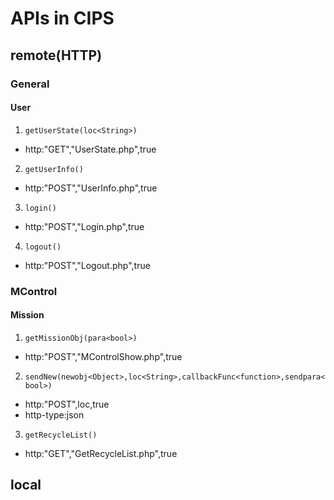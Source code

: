 APIs in CIPS
=================

remote(HTTP)
-----------------

### General

#### User
1. `getUserState(loc<String>)`
- http:"GET","UserState.php",true
2. `getUserInfo()`
- http:"POST","UserInfo.php",true
3. `login()`
- http:"POST","Login.php",true
4. `logout()`
- http:"POST","Logout.php",true

### MControl

#### Mission
1. `getMissionObj(para<bool>)`
- http:"POST","MControlShow.php",true
2. `sendNew(newobj<Object>,loc<String>,callbackFunc<function>,sendpara<bool>)`
- http:"POST",loc,true
- http-type:json
3. `getRecycleList()`
- http:"GET","GetRecycleList.php",true

local
-----------------